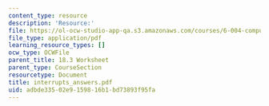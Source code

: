 ```yaml
---
content_type: resource
description: 'Resource:'
file: https://ol-ocw-studio-app-qa.s3.amazonaws.com/courses/6-004-computation-structures-spring-2017/adbde33502e9159816b1bd73893f95fa_interrupts_answers.pdf
file_type: application/pdf
learning_resource_types: []
ocw_type: OCWFile
parent_title: 18.3 Worksheet
parent_type: CourseSection
resourcetype: Document
title: interrupts_answers.pdf
uid: adbde335-02e9-1598-16b1-bd73893f95fa
---
```

